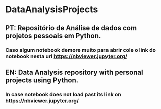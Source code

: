 # DataAnalysisProjects

## PT: Repositório de Análise de dados com projetos pessoais em Python.
### Caso algum notebook demore muito para abrir cole o link do notebook nesta url https://nbviewer.jupyter.org/

## EN: Data Analysis repository with personal projects using Python.  
### In case notebook does not load past its link on https://nbviewer.jupyter.org/
